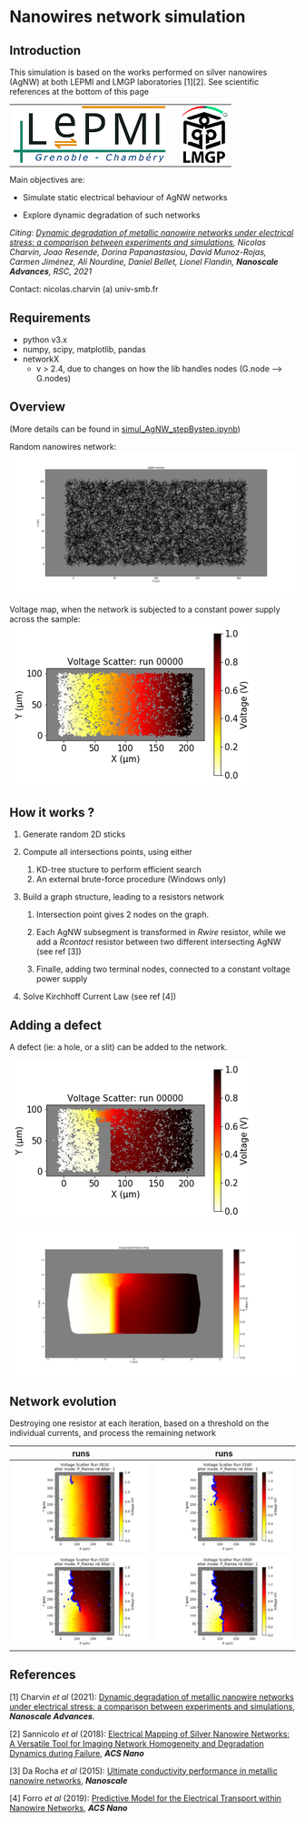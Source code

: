 # Nanowires network simulation

## Introduction
This simulation is based on the works performed on silver nanowires (AgNW) at both LEPMI and LMGP laboratories [1][2].
See scientific references at the bottom of this page

<table>
    <tr>
        <td> <a href="http://www.lepmi-guide.univ-smb.fr"> <img src="notebook_files/images/Logo_LEPMI_h100.png" alt="LEPMI" height=100></a> </td>
        <td>  </td>
        <td> <a href="http://www.lmgp.grenoble-inp.fr/"><img src="notebook_files/images/Logo_LMGP_h100.png" alt="LMGP" height=100> </td>
    </tr>
</table>


[comment]: <> (2 images side-by-side: https://stackoverflow.com/q/24319505)

<!--
<table>
    <tr>
        <td> <a href="http://www.lepmi-guide.univ-smb.fr"> <img src="notebook_files/images/Logo_LEPMI_h800.png" alt="Drawing" style="height: 100px;"/></a> </td>
        <td>  </td>
        <td> <a href="http://www.lmgp.grenoble-inp.fr/"><img src="notebook_files/images/Logo_LMGP_300dpi.png" alt="Drawing" style="height: 100px;"/> </td>
    </tr>
</table>
-->

Main objectives are:
* Simulate static electrical behaviour of AgNW networks

* Explore dynamic degradation of such networks

_Citing:     [Dynamic degradation of metallic nanowire networks under electrical stress: a comparison between experiments and simulations](https://doi.org/10.1039/D0NA00895H), Nicolas Charvin, Joao Resende, Dorina Papanastasiou, David Munoz-Rojas, Carmen Jiménez, Ali Nourdine, Daniel Bellet, Lionel Flandin, __Nanoscale Advances__, RSC, 2021_

Contact:  nicolas.charvin (a) univ-smb.fr

## Requirements
 * python v3.x
 * numpy, scipy, matplotlib, pandas
 * networkX 
     * v > 2.4, due to changes on how the lib handles nodes (G.node --> G.nodes)
 
 

## Overview

(More details can be found in [simul_AgNW_stepBystep.ipynb](simul_AgNW_stepBystep.ipynb))

Random nanowires network:
![AgNW network](notebook_files/images/AgNW_network.png)

Voltage map, when the network is subjected to a constant power supply across the sample:
![Voltage map example](notebook_files/images/Voltage_Scatter.png)

## How it works ?
1. Generate random 2D sticks 

2. Compute all intersections points, using either
    
    1. KD-tree stucture to perform efficient search
    1. An external brute-force procedure (Windows only)
    
3. Build a graph structure, leading to a resistors network

    1. Intersection point gives 2 nodes on the graph.
    
    2. Each AgNW subsegment is transformed in _Rwire_ resistor, while we add a _Rcontact_ resistor between two different intersecting AgNW  (see ref [3])
    
    3. Finalle, adding two terminal nodes, connected to a constant voltage power supply

4. Solve Kirchhoff Current Law  (see ref [4])
    
    
    

## Adding a defect
A defect (ie: a hole, or a slit) can be added to the network.

![Voltage map example with a vertical slit in the network](notebook_files/images/Voltage_Scatter_slit.png)

![Interpolated Voltage map example with a vertical slit in the network](notebook_files/images/Interpolated_Voltage_slit.png)

## Network evolution

Destroying one resistor at each iteration, based on a threshold on the individual currents, and process the remaining network

runs | runs
--- | ---
![Run 030](notebook_files/images/V_run_0030.png) | ![Run 160](notebook_files/images/V_run_0160.png) 
![Run 220](notebook_files/images/V_run_0220.png) | ![Run 300](notebook_files/images/V_run_0300.png) 

## References

[1] Charvin _et al_ (2021): [Dynamic degradation of metallic nanowire networks under electrical stress: a comparison between experiments and simulations](https://doi.org/10.1039/D0NA00895H), ___Nanoscale Advances___.

[2] Sannicolo _et al_ (2018): [Electrical Mapping of Silver Nanowire Networks: A Versatile Tool for Imaging Network Homogeneity and Degradation Dynamics during Failure](https://doi.org/10.1021/acsnano.8b01242), ___ACS Nano___

[3] Da Rocha _et al_ (2015): [Ultimate conductivity performance in metallic nanowire networks](https://doi.org/10.1039/C5NR03905C), ___Nanoscale___

[4] Forro _et al_ (2019): [Predictive Model for the Electrical Transport within Nanowire Networks](https://doi.org/10.1021/acsnano.8b05406), ___ACS Nano___

